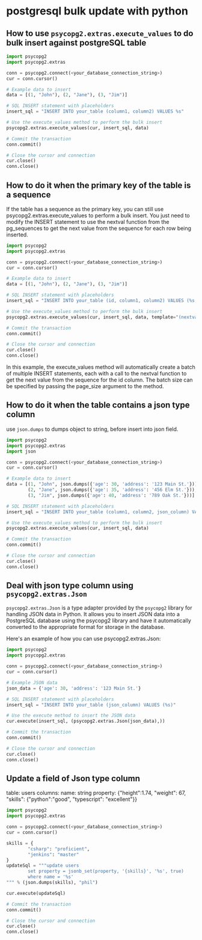 # postgresql bulk update with python

## How to use `psycopg2.extras.execute_values`  to do bulk insert against postgreSQL table 

```python
import psycopg2
import psycopg2.extras

conn = psycopg2.connect(<your_database_connection_string>)
cur = conn.cursor()

# Example data to insert
data = [(1, "John"), (2, "Jane"), (3, "Jim")]

# SQL INSERT statement with placeholders
insert_sql = "INSERT INTO your_table (column1, column2) VALUES %s"

# Use the execute_values method to perform the bulk insert
psycopg2.extras.execute_values(cur, insert_sql, data)

# Commit the transaction
conn.commit()

# Close the cursor and connection
cur.close()
conn.close()

```

## How to do it when the primary key of the table is a sequence 


If the table has a sequence as the primary key, you can still use psycopg2.extras.execute_values to perform a bulk insert. You just need to modify the INSERT statement to use the nextval function from the pg_sequences to get the next value from the sequence for each row being inserted.


```python
import psycopg2
import psycopg2.extras

conn = psycopg2.connect(<your_database_connection_string>)
cur = conn.cursor()

# Example data to insert
data = [(1, "John"), (2, "Jane"), (3, "Jim")]

# SQL INSERT statement with placeholders
insert_sql = "INSERT INTO your_table (id, column1, column2) VALUES (%s, %s, %s)"

# Use the execute_values method to perform the bulk insert
psycopg2.extras.execute_values(cur, insert_sql, data, template="(nextval('your_sequence'), %s, %s)", page_size=1000)

# Commit the transaction
conn.commit()

# Close the cursor and connection
cur.close()
conn.close()

```

In this example, the execute_values method will automatically create a batch of multiple INSERT statements, each with a call to the nextval function to get the next value from the sequence for the id column. The batch size can be specified by passing the page_size argument to the method.

## How to do it when the table contains a json type column

use `json.dumps` to dumps object to string, before insert into json field.

```python
import psycopg2
import psycopg2.extras
import json

conn = psycopg2.connect(<your_database_connection_string>)
cur = conn.cursor()

# Example data to insert
data = [(1, "John", json.dumps({'age': 30, 'address': '123 Main St.'})),
        (2, "Jane", json.dumps({'age': 35, 'address': '456 Elm St.'})),
        (3, "Jim", json.dumps({'age': 40, 'address': '789 Oak St.'}))]

# SQL INSERT statement with placeholders
insert_sql = "INSERT INTO your_table (column1, column2, json_column) VALUES %s"

# Use the execute_values method to perform the bulk insert
psycopg2.extras.execute_values(cur, insert_sql, data)

# Commit the transaction
conn.commit()

# Close the cursor and connection
cur.close()
conn.close()

```

## Deal with json type column using `psycopg2.extras.Json`

`psycopg2.extras.Json` is a type adapter provided by the `psycopg2` library for handling JSON data in Python. It allows you to insert JSON data into a PostgreSQL database using the psycopg2 library and have it automatically converted to the appropriate format for storage in the database.

Here's an example of how you can use psycopg2.extras.Json:

```python
import psycopg2
import psycopg2.extras

conn = psycopg2.connect(<your_database_connection_string>)
cur = conn.cursor()

# Example JSON data
json_data = {'age': 30, 'address': '123 Main St.'}

# SQL INSERT statement with placeholders
insert_sql = "INSERT INTO your_table (json_column) VALUES (%s)"

# Use the execute method to insert the JSON data
cur.execute(insert_sql, (psycopg2.extras.Json(json_data),))

# Commit the transaction
conn.commit()

# Close the cursor and connection
cur.close()
conn.close()

```

## Update a field of Json type column

table: users
columns: 
        name: string
        property: {"height":1.74, "weight": 67, "skills": {"python":"good", "typescript": "excellent"}}

```python
import psycopg2
import psycopg2.extras

conn = psycopg2.connect(<your_database_connection_string>)
cur = conn.cursor()

skills = {
        "csharp": "proficient",
        "jenkins": "master"
}
updateSql = """update users
        set property = jsonb_set(property, '{skills}', '%s', true)
        where name = '%s'
""" % (json.dumps(skills), "phil")

cur.execute(updateSql)

# Commit the transaction
conn.commit()

# Close the cursor and connection
cur.close()
conn.close()

```